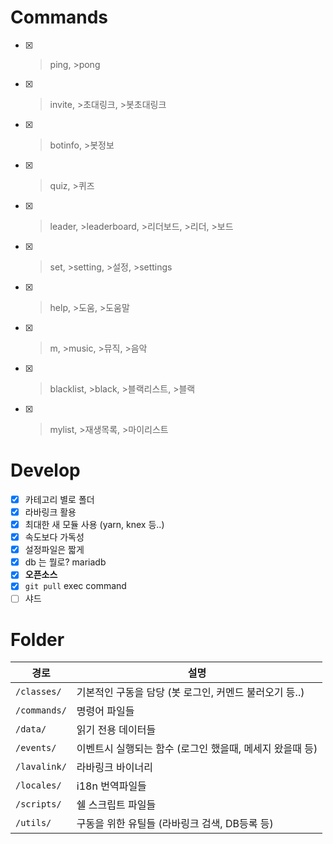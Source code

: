 # Commands
- [x] >ping, >pong
- [x] >invite, >초대링크, >봇초대링크
- [x] >botinfo, >봇정보
- [x] >quiz, >퀴즈
- [x] >leader, >leaderboard, >리더보드, >리더, >보드
- [x] >set, >setting, >설정, >settings 
- [x] >help, >도움, >도움말
- [x] >m, >music, >뮤직, >음악
- [x] >blacklist, >black, >블랙리스트, >블랙
- [x] >mylist, >재생목록, >마이리스트

# Develop
- [x] 카테고리 별로 폴더 
- [x] 라바링크 활용
- [x] 최대한 새 모듈 사용 (yarn, knex 등..)
- [x] 속도보다 가독성
- [x] 설정파일은 짧게
- [x] db 는 뭘로? mariadb
- [x] **오픈소스**
- [x] `git pull` exec command
- [ ] 샤드

# Folder
| 경로 | 설명  |
| ---- | ----- | 
| `/classes/`  | 기본적인 구동을 담당 (봇 로그인, 커멘드 불러오기 등..) |
| `/commands/` | 명령어 파일들 |
| `/data/`     | 읽기 전용 데이터들 |
| `/events/`   | 이벤트시 실행되는 함수 (로그인 했을때, 메세지 왔을때 등)  |
| `/lavalink/` | 라바링크 바이너리
| `/locales/`  | i18n 번역파일들 |
| `/scripts/`  | 쉘 스크립트 파일들 |
| `/utils/`    | 구동을 위한 유틸들 (라바링크 검색, DB등록 등) |
